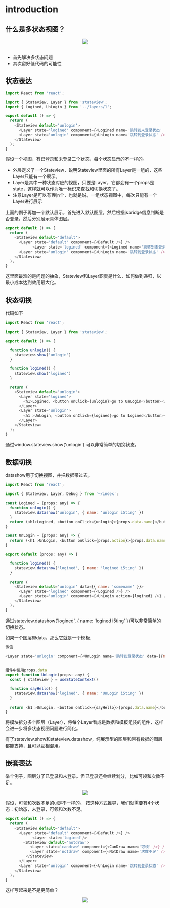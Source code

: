 # introduction

## 什么是多状态视图？

<div align="center">
  <img src="https://img.alicdn.com/imgextra/i1/O1CN01SLfF1z1V78ToX9dJo_!!6000000002605-2-tps-1560-756.png"/>
</div>
<br />

- 首先解决多状态问题
- 其次留好低代码的可能性

## 状态表达

```js
import React from 'react';

import { Stateview, Layer } from 'stateview';
import { Logined, UnLogin } from '../layers/1';

export default () => {
  return (
    <Stateview default='unlogin'>
      <Layer state='logined' component={<Logined name='跳转到未登录状态' />} />
      <Layer state='unlogin' component={<UnLogin name='跳转到登录状态' />} />
    </Stateview>
  );
}
```

假设一个视图，有已登录和未登录二个状态，每个状态显示的不一样的。

- 外层定义了一个Stateview，说明Stateview里面的所有Layer是一组的，这些Layer只能有一个展示。
- Layer是其中一种状态对应的视图，只要是Layer，它都会有一个props是state，这样就可以作为唯一标识来查找和切换状态了。
- 注意Layer是可以有1到n个，也就是说，一组状态视图中，每次只能有一个Layer进行展示

上面的例子再加一个默认展示，首先进入默认图层，然后根据jsbridge信息判断是否登录，然后分别展示具体图层。

```js
export default () => {
  return (
    <Stateview default='default'>
      <Layer state='default' component={<Default />} />
			<Layer state='logined' component={<Logined name='跳转到未登录状态' />} />
      <Layer state='unlogin' component={<UnLogin name='跳转到登录状态' />} />
    </Stateview>
  );
}
```

这里面最难的是问题的抽象，Stateview和Layer职责是什么，如何做到递归，以最小成本达到效用最大化。

## 状态切换

代码如下

```js
import React from 'react';

import { Stateview, Layer } from 'stateview';

export default () => {

  function unlogin() {
    stateview.show('unlogin')
  }

  function logined() {
    stateview.show('logined')
  }

  return (
    <Stateview default='unlogin'>
      <Layer state='logined'>
        <h1>Logined, <button onClick={unlogin}>go to UnLogin</button></h1>
      </Layer>
      <Layer state='unlogin'>
        <h1 >UnLogin, <button onClick={logined}>go to Logined</button></h1>;
      </Layer>
    </Stateview>
  );
}
```

通过window.stateview.show('unlogin') 可以非常简单的切换状态。

## 数据切换

datashow用于切换视图，并把数据带过去。

```js
import React from 'react';

import { Stateview, Layer, Debug } from '~/index';

const Logined = (props: any) => {
  function unlogin() {
    stateview.datashow('unlogin', { name: 'unlogin i5ting' })
  }
  return (<h1>Logined, <button onClick={unlogin}>{props.data.name}</button></h1>)
}

const UnLogin = (props: any) => {
  return (<h1 >UnLogin, <button onClick={props.action}>{props.data.name}</button></h1>)
}

export default (props: any) => {

  function logined() {
    stateview.datashow('logined', { name: 'logined i5ting' })
  }

  return (
    <Stateview default='unlogin' data={{ name: 'somename' }}>
      <Layer state='logined' component={<Logined />} />
      <Layer state='unlogin' component={<UnLogin action={logined} />} />
    </Stateview>
  );
}
```

通过stateview.datashow('logined', { name: 'logined i5ting' })可以非常简单的切换状态。

如果一个图层带data，那么它就是一个模板.

```js
传值

<Layer state='unlogin' component={<UnLogin name='跳转到登录状态' data={{name:'s'}} />} />
  

组件中使用props.data
export function UnLogin(props: any) {
  const { stateview } = useStateContext()

  function sayHello() {
    stateview.datashow('logined', { name: 'UnLogin i5ting' })
  }

  return <h1 >UnLogin, <button onClick={sayHello}>{props.data.name}</button></h1>;
}
```

将模块拆分多个图层（Layer），将每个Layer看成是数据和模板组装的组件，这样会进一步将多状态视图问题进行简化。

有了stateview.show和stateview.datashow，纯展示型的图层和带有数据的图层都能支持，且可以互相混用。

## 嵌套表达

举个例子，图层分了已登录和未登录。但已登录还会继续划分，比如可领和次数不足。

<div align="center">
  <img src="https://img.alicdn.com/imgextra/i4/O1CN010Gcd5H1Oo0EvylwuU_!!6000000001751-2-tps-1492-582.png"/>
</div>

假设，可领和次数不足的ui是不一样的。
按这种方式推导，我们就需要有4个状态：初始态，未登录，可领和次数不足。

```js
export default () => {
  return (
    <Stateview default='default'>
      <Layer state='default' component={<Default />} />
			<Layer state='logined'/>
        <Stateview default='notdraw'>
           <Layer state='candraw' component={<CanDraw name='可领' />} />
           <Layer state='notdraw' component={<NotDraw name='次数不足' />} />
         </Stateview>
      </Layer>
      <Layer state='unlogin' component={<UnLogin name='跳转到登录状态' />} />
    </Stateview>
  );
}
```

这样写起来是不是更简单？

<div align="center">
  <img src="https://img.alicdn.com/imgextra/i3/O1CN01mspQkq1mGc9AnkL9V_!!6000000004927-2-tps-2448-1372.png"/>
</div>
<br />


